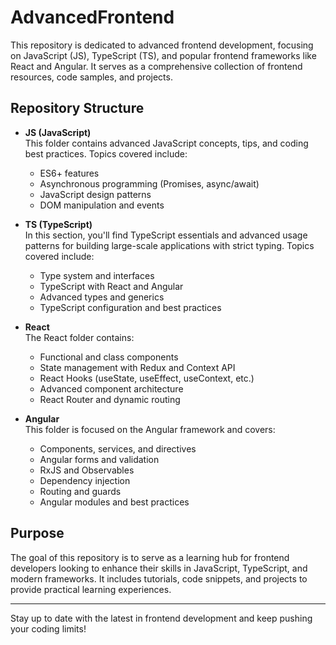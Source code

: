 # AdvancedFrontend

This repository is dedicated to advanced frontend development, focusing on JavaScript (JS), TypeScript (TS), and popular frontend frameworks like React and Angular. It serves as a comprehensive collection of frontend resources, code samples, and projects.

## Repository Structure

- **JS (JavaScript)**  
  This folder contains advanced JavaScript concepts, tips, and coding best practices. Topics covered include:
    - ES6+ features
    - Asynchronous programming (Promises, async/await)
    - JavaScript design patterns
    - DOM manipulation and events

- **TS (TypeScript)**  
  In this section, you'll find TypeScript essentials and advanced usage patterns for building large-scale applications with strict typing. Topics covered include:
    - Type system and interfaces
    - TypeScript with React and Angular
    - Advanced types and generics
    - TypeScript configuration and best practices

- **React**  
  The React folder contains:
    - Functional and class components
    - State management with Redux and Context API
    - React Hooks (useState, useEffect, useContext, etc.)
    - Advanced component architecture
    - React Router and dynamic routing

- **Angular**  
  This folder is focused on the Angular framework and covers:
    - Components, services, and directives
    - Angular forms and validation
    - RxJS and Observables
    - Dependency injection
    - Routing and guards
    - Angular modules and best practices

## Purpose
The goal of this repository is to serve as a learning hub for frontend developers looking to enhance their skills in JavaScript, TypeScript, and modern frameworks. It includes tutorials, code snippets, and projects to provide practical learning experiences.

---

Stay up to date with the latest in frontend development and keep pushing your coding limits!

